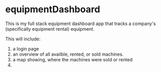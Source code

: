 # equipmentDashboard
This is my full stack equipment dashboard app that tracks a company's  (specifically equipment rental) equipment. 

This will include:
1. a login page
2. an overview of all availble, rented, or sold machines.
3. a map showing, where the machines were sold or rented
4. 
